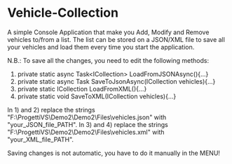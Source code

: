 # Vehicle-Collection

A simple Console Application that make you Add, Modify and Remove vehicles to/from a list.
The list can be stored on a JSON/XML file to save all your vehicles and load them every time you start the application.

N.B.: 
To save all the changes, you need to edit the following methods:
1) private static async Task<ICollection<Vehicle>> LoadFromJSONAsync(){...}
2) private static async Task SaveToJsonAsync(ICollection<Vehicle> vehicles){...}
3) private static ICollection<Vehicle> LoadFromXML(){...}
4) private static void SaveToXML(ICollection<Vehicle> vehicles){...}
  
In 1) and 2) replace the strings "F:\\ProgettiVS\\Demo2\\Demo2\\Files\\vehicles.json" with "your_JSON_file_PATH".
In 3) and 4) replace the strings "F:\\ProgettiVS\\Demo2\\Demo2\\Files\\vehicles.xml" with "your_XML_file_PATH".

Saving changes is not automatic, you have to do it manually in the MENU!
